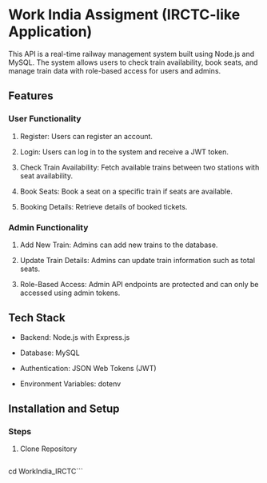 # Work India Assigment (IRCTC-like Application)

This API is a real-time railway management system built using Node.js and MySQL. The system allows users to check train availability, book seats, and manage train data with role-based access for users and admins.

## Features

### User Functionality

1. Register: Users can register an account.

2. Login: Users can log in to the system and receive a JWT token.

3. Check Train Availability: Fetch available trains between two stations with seat availability.

4. Book Seats: Book a seat on a specific train if seats are available.

5. Booking Details: Retrieve details of booked tickets.

### Admin Functionality

1. Add New Train: Admins can add new trains to the database.

2. Update Train Details: Admins can update train information such as total seats.

3. Role-Based Access: Admin API endpoints are protected and can only be accessed using admin tokens.


## Tech Stack

- Backend: Node.js with Express.js

- Database: MySQL

- Authentication: JSON Web Tokens (JWT)

- Environment Variables: dotenv


## Installation and Setup

### Steps

1. Clone Repository

   ```git clone https://github.com/priyansh673/WorkIndia_IRCTC
  cd WorkIndia_IRCTC```

   

